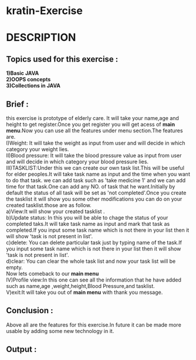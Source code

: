 # kratin-Exercise
# DESCRIPTION
## Topics used for this exercise :<br>
**1)Basic JAVA<br>
2)OOPS concepts<br>
3)Collections in JAVA<br>**
## Brief :<br>
this exercise is prototype of elderly care. It will take your name,age and height to get register.Once you get register you will get acess of **main menu**.Now you can use all the features under menu section.The features are.<br>
I)Weight: It will take the weight as input from user and will decide in which category your weight lies.<br>
II)Blood pressure: It will take the blood pressure value as input from user and will decide in which category your blood pressure lies.<br>
III)TASKLIST:Under this we can create our own task list.This will be useful for elder peoples.It will take task name as input and the time when you want to do that task.
we can add task such as 'take medicine 1' and we can add time for that task.One can add any NO. of task that he want.Initially by default the status of all task will
be set as 'not completed'.Once you create the tasklist it will show you some other modifications you can do on your created tasklist.those are as follow.<br>
a)View:It will show your created tasklist .<br>
b)Update status: In this you will be able to chage the status of your completed taks.It will take task name as input and mark that task as completed.If you input
some task name which is not there in your list then it will show 'task is not present in list'.<br>
c)delete: You can delete particular task just by typing name of the task.If you input some task name which is not there in your list then it will show 'task is not present in list'.<br>
d)clear: You can clear the whole task list and now your task list will be empty.<br>
Now lets comeback to our **main menu**<br>
IV)Profile view:In this one can see all the information that he have added such as name,age ,weight,height,Blood Pressure,and tasklist.<br>
V)exit:It will take you out of **main menu** with thank you message.<br>
## Conclusion : <br>
Above all are the features for this exercise.In future it can be made more usable by adding some new technology in it.
## Output :<br>
